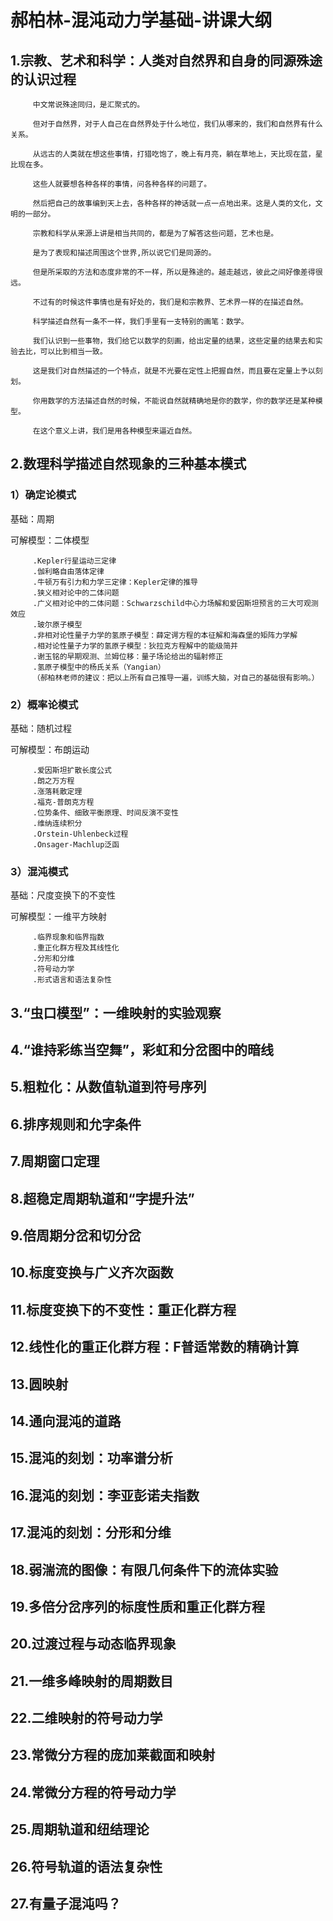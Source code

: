 # 郝柏林-混沌动力学基础-讲课大纲
## 1.宗教、艺术和科学：人类对自然界和自身的同源殊途的认识过程

         中文常说殊途同归，是汇聚式的。

         但对于自然界，对于人自己在自然界处于什么地位，我们从哪来的，我们和自然界有什么关系。

         从远古的人类就在想这些事情，打猎吃饱了，晚上有月亮，躺在草地上，天比现在蓝，星比现在多。

         这些人就要想各种各样的事情，问各种各样的问题了。

         然后把自己的故事编到天上去，各种各样的神话就一点一点地出来。这是人类的文化，文明的一部分。

         宗教和科学从来源上讲是相当共同的，都是为了解答这些问题，艺术也是。

         是为了表现和描述周围这个世界,所以说它们是同源的。

         但是所采取的方法和态度非常的不一样，所以是殊途的。越走越远，彼此之间好像差得很远。

         不过有的时候这件事情也是有好处的，我们是和宗教界、艺术界一样的在描述自然。

         科学描述自然有一条不一样，我们手里有一支特别的画笔：数学。

         我们认识到一些事物，我们给它以数学的刻画，给出定量的结果，这些定量的结果去和实验去比，可以比到相当一致。

         这是我们对自然描述的一个特点，就是不光要在定性上把握自然，而且要在定量上予以刻划。

         你用数学的方法描述自然的时候，不能说自然就精确地是你的数学，你的数学还是某种模型。

         在这个意义上讲，我们是用各种模型来逼近自然。

## 2.数理科学描述自然现象的三种基本模式

### 1）确定论模式

基础：周期             

可解模型：二体模型

         .Kepler行星运动三定律
         .伽利略自由落体定律
         .牛顿万有引力和力学三定律：Kepler定律的推导
         .狭义相对论中的二体问题
         .广义相对论中的二体问题：Schwarzschild中心力场解和爱因斯坦预言的三大可观测效应
         .玻尔原子模型
         .非相对论性量子力学的氢原子模型：薛定谔方程的本征解和海森堡的矩阵力学解
         .相对论性量子力学的氢原子模型：狄拉克方程解中的能级简并
         .谢玉铭的早期观测、兰姆位移：量子场论给出的辐射修正
         .氢原子模型中的杨氏关系（Yangian）
         （郝柏林老师的建议：把以上所有自己推导一遍，训练大脑，对自己的基础很有影响。）
         
### 2）概率论模式           

基础：随机过程           

可解模型：布朗运动

         .爱因斯坦扩散长度公式
         .朗之万方程
         .涨落耗散定理
         .福克-普朗克方程
         .位势条件、细致平衡原理、时间反演不变性
         .维纳连续积分
         .Orstein-Uhlenbeck过程
         .Onsager-Machlup泛函
         
### 3）混沌模式            

基础：尺度变换下的不变性               

可解模型：一维平方映射

         .临界现象和临界指数
         .重正化群方程及其线性化
         .分形和分维
         .符号动力学
         .形式语言和语法复杂性
         
## 3.“虫口模型”：一维映射的实验观察
## 4.“谁持彩练当空舞”，彩虹和分岔图中的暗线
## 5.粗粒化：从数值轨道到符号序列
## 6.排序规则和允字条件
## 7.周期窗口定理
## 8.超稳定周期轨道和“字提升法”
## 9.倍周期分岔和切分岔
## 10.标度变换与广义齐次函数
## 11.标度变换下的不变性：重正化群方程
## 12.线性化的重正化群方程：F普适常数的精确计算
## 13.圆映射
## 14.通向混沌的道路
## 15.混沌的刻划：功率谱分析
## 16.混沌的刻划：李亚彭诺夫指数
## 17.混沌的刻划：分形和分维
## 18.弱湍流的图像：有限几何条件下的流体实验
## 19.多倍分岔序列的标度性质和重正化群方程
## 20.过渡过程与动态临界现象
## 21.一维多峰映射的周期数目
## 22.二维映射的符号动力学
## 23.常微分方程的庞加莱截面和映射
## 24.常微分方程的符号动力学
## 25.周期轨道和纽结理论
## 26.符号轨道的语法复杂性
## 27.有量子混沌吗？
